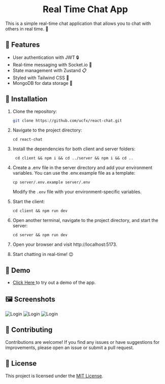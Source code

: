 <h1 align="center">Real Time Chat App</h1>

This is a simple real-time chat application that allows you to chat with others in real time. :speech_balloon:

## :rocket: Features

- User authentication with JWT :lock:
- Real-time messaging with Socket.io :speech_balloon:
- State management with Zustand :clipboard:
- Styled with Tailwind CSS :nail_care:
- MongoDB for data storage :floppy_disk:

## :book: Installation

1. Clone the repository:

   ```bash
   git clone https://github.com/ucfx/react-chat.git
   ```

2. Navigate to the project directory:

   ```
   cd react-chat
   ```

3. Install the dependencies for both client and server folders:

   ```
    cd client && npm i && cd ../server && npm i && cd ..
   ```

4. Create a .env file in the server directory and add your environment variables. You can use the .env.example file as a template:

   ```
   cp server/.env.example server/.env
   ```

   Modify the `.env` file with your environment-specific variables.

5. Start the client:

   ```
   cd client && npm run dev
   ```

6. Open another terminal, navigate to the project directory, and start the server:

   ```
   cd server && npm run dev
   ```

7. Open your browser and visit http://localhost:5173.

8. Start chatting in real-time! :wink:

## :link: Demo

- <a target="_blank" href="https://chat.ucef.dev/"> Click Here </a> to try out a demo of the app.

## 🖼️ Screenshots

![Login](screenshots/login.png)
![Login](screenshots/signup.png)
![Login](screenshots/chat.png)

## :handshake: Contributing

Contributions are welcome! If you find any issues or have suggestions for improvements, please open an issue or submit a pull request.

## :page_with_curl: License

This project is licensed under the [MIT License](LICENSE.md).
